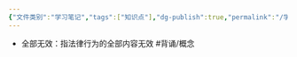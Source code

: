 ```yaml
---
{"文件类别":"学习笔记","tags":["知识点"],"dg-publish":true,"permalink":"/学习笔记/知识点cheese/法律行为全部无效/","dgPassFrontmatter":true,"created":"2024-07-18T11:11:11.621+08:00","updated":"2024-09-11T12:03:02.128+08:00"}
---
```


- 全部无效：指法律行为的全部内容无效 #背诵/概念 
